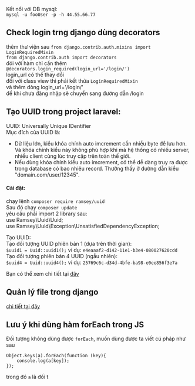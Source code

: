 Kết nối với DB mysql:  
`mysql -u fooUser -p -h 44.55.66.77`  
## Check login trng django dùng decorators
thêm thư viện sau `from django.contrib.auth.mixins import LoginRequiredMixin`  
`from django.contrib.auth import decorators`  
đói với hàm chỉ cần thêm `@decorators.login_required(login_url='/login/')`  
login_url có thể thay đổi  
đối với class view thì phải kết thừa `LoginRequiredMixin`  
và thêm dòng login_url='/login/'  
để khi chưa đăng nhập sẽ chuyển sang đường dẫn /login  
## Tạo UUID trong project laravel:  
UUID: Universally Unique IDentifier  
Mục đích của UUID là:  
* Dữ liệu lớn, kiểu khóa chính auto imcrement cần nhiều byte để lưu hơn. Và khóa chính kiểu này không phù hợp khi mà hệ thống có nhiều server, nhiều client cùng lúc truy cập trên toàn thế giới.  
* Nếu dùng khóa chính kiểu auto imcrement, có thể dễ dàng truy ra được trong database có bao nhiêu record. Thường thấy ở đường dẫn kiểu "domain.com/user/12345".  
#### Cài đặt:
chạy lệnh `composer require ramsey/uuid`  
Sau đó chạy `composer update`  
yêu cầu phải import 2 library sau:  
use Ramsey\Uuid\Uuid;  
use Ramsey\Uuid\Exception\UnsatisfiedDependencyException;  

Tạo UUID:  
Tạo đối tượng UUID phiên bản 1 (dựa trên thời gian):  
`$uuid1 = Uuid::uuid1();`  ví dụ: `e4eaaaf2-d142-11e1-b3e4-080027620cdd`  
Tạo đối tượng phiên bản 4 UUID (ngẫu nhiên):  
`$uuid4 = Uuid::uuid4();`  ví dụ: `25769c6c-d34d-4bfe-ba98-e0ee856f3e7a`  

Bạn có thể xem chi tiết tại [đây](https://github.com/ramsey/uuid)  
## Quản lý file trong django
[chi tiết tại đây](https://docs.djangoproject.com/en/2.1/topics/files/)

## Lưu ý khi dùng hàm forEach trong JS
Đối tượng không dùng được `forEach`, muốn dùng được ta viết cú pháp như sau
```
Object.keys(a).forEach(function (key){
    console.log(a[key]);
});
```  
trong đó `a` là đối t
